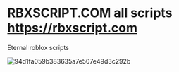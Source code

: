 # RBXSCRIPT.COM all scripts https://rbxscript.com

Eternal roblox scripts

![94d1fa059b383635a7e507e49d3c292b](https://github.com/user-attachments/assets/4b6d7ec8-b6a2-4035-91a0-6a788b460770)
